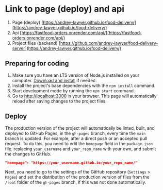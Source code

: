 # Link to page (deploy) and api

1. Page (deploy)
   [https://andrey-lawyer.github.io/food-delivery/](https://andrey-lawyer.github.io/food-delivery/)
2. Api
   [https://fastfood-orders.onrender.com/api/](https://fastfood-orders.onrender.com/api/)
3. Project files (backend)
   [https://github.com/andrey-lawyer/food-delivery-server](https://andrey-lawyer.github.io/food-delivery/)

## Preparing for coding

1. Make sure you have an LTS version of Node.js installed on your computer.
   [Download and install](https://nodejs.org/en/) if needed.
2. Install the project's base dependencies with the `npm install` command.
3. Start development mode by running the `npm start` command.
4. Go to [http://localhost:3000](http://localhost:3000) in your browser. This
   page will automatically reload after saving changes to the project files.

## Deploy

The production version of the project will automatically be linted, built, and
deployed to GitHub Pages, in the `gh-pages` branch, every time the `main` branch
is updated. For example, after a direct push or an accepted pull request. To do
this, you need to edit the `homepage` field in the `package.json` file,
replacing `your_username` and `your_repo_name` with your own, and submit the
changes to GitHub.

```json
"homepage": "https://your_username.github.io/your_repo_name/"
```

Next, you need to go to the settings of the GitHub repository (`Settings` >
`Pages`) and set the distribution of the production version of files from the
`/root` folder of the `gh-pages` branch, if this was not done automatically.

